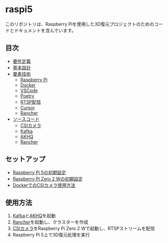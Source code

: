# raspi5

このリポジトリは、Raspberry Piを使用した3D復元プロジェクトのためのコードとドキュメントを含んでいます。

## 目次

- [要件定義](docs/0020_theme/0010_3DReconstruction/0010_requirements_definition/0010_requirements_definition.md)
- [基本設計](docs/0020_theme/0010_3DReconstruction/0020_basic_design_document/0010_目線カメラ画像からの3D復元.md)
- [要素技術](docs/0030_要素技術)
  - [Raspberry Pi](docs/0030_要素技術/0010_RaspberryPi)
  - [Docker](docs/0030_要素技術/0020_Docker)
  - [VSCode](docs/0030_要素技術/0030_VSCode)
  - [Poetry](docs/0030_要素技術/0040_Poetry)
  - [RTSP配信](docs/0030_要素技術/0060_RTSP配信)
  - [Cursor](docs/0030_要素技術/0080_Cursor)
  - [Rancher](docs/0030_要素技術/0100_Rancher)
- [ソースコード](src)
  - [CSIカメラ](src/csicam)
  - [Kafka](src/kafka) 
  - [AKHQ](src/akhq)
  - [Rancher](src/rancher)

## セットアップ

- [Raspberry Pi 5の初期設定](docs/0030_要素技術/0010_RaspberryPi/0010_RaspberryPi5初期設定方法.md)
- [Raspberry Pi Zero 2 Wの初期設定](docs/0030_要素技術/0010_RaspberryPi/0020_RaspberryPiZero2W初期設定方法.md)
- [DockerでのCSIカメラ使用方法](docs/0030_要素技術/0010_RaspberryPi/0030_DockerでのCSIカメラ使用方法.md)

## 使用方法

1. [Kafka](src/kafka)と[AKHQ](src/akhq)を起動
2. [Rancher](src/rancher)を起動し、クラスターを作成
3. [CSIカメラ](src/csicam)をRaspberry Pi Zero 2 Wで起動し、RTSPストリームを配信
4. Raspberry Pi 5上で3D復元処理を実行
